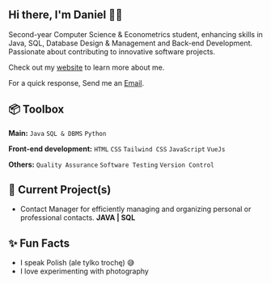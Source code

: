 
## Hi there, I'm Daniel 👋🏼

Second-year Computer Science & Econometrics student, enhancing skills in Java, SQL, Database Design & Management and Back-end Development. Passionate about contributing to innovative software projects.

Check out my [website](https://www.heisdanielade.xyz/) to learn more about me.

For a quick response, Send me an [Email](mailto:danieladeofficial@gmail.com). 

## 📦 Toolbox
**Main:** `Java` `SQL & DBMS` `Python`

**Front-end development:** `HTML` `CSS` `Tailwind CSS` `JavaScript` `VueJs`

**Others:** `Quality Assurance` `Software Testing` `Version Control`


## 🤖 Current Project(s)
- Contact Manager for efficiently managing and organizing personal or professional contacts. **JAVA | SQL**


## ✨ Fun Facts 
- I speak Polish (ale tylko trochę) 😅
- I love experimenting with photography


